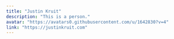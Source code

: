 ```yaml
---
title: "Justin Kruit"
description: "This is a person."
avatar: "https://avatars0.githubusercontent.com/u/1642830?v=4"
link: "https://justinkruit.com"
---
```

